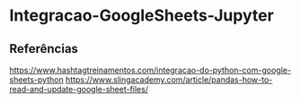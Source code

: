 # Integracao-GoogleSheets-Jupyter


## Referências
https://www.hashtagtreinamentos.com/integracao-do-python-com-google-sheets-python
https://www.slingacademy.com/article/pandas-how-to-read-and-update-google-sheet-files/
